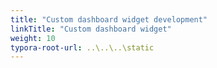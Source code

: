 ```yaml
---
title: "Custom dashboard widget development"
linkTitle: "Custom dashboard widget"
weight: 10
typora-root-url: ..\..\..\static
---
```


